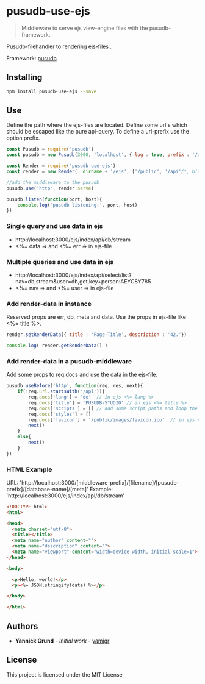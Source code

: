 # pusudb-use-ejs

> Middleware to serve ejs view-engine files with the pusudb-framework.

Pusudb-filehandler to rendering [ ejs-files ]( https://ejs.co/).

Framework: [ pusudb ](https://www.npmjs.com/package/pusudb)

<a name="installing"></a>
## Installing

```sh
npm install pusudb-use-ejs --save
```

## Use
Define the path where the ejs-files are located. Define some url's which should be escaped like the pure api-query. To define a url-prefix use the option prefix.

```js
const Pusudb = require('pusudb')
const pusudb = new Pusudb(3000, 'localhost', { log : true, prefix : '/api'})

const Render = require('pusudb-use-ejs')
const render = new Render(__dirname + '/ejs', ['/public', '/api'/*, blocked pathnames */], { prefix : '/ejs' /*, ejs-options, see ejs-docs */ }) 

//add the middleware to the pusudb
pusudb.use('http', render.serve)

pusudb.listen(function(port, host){
    console.log('pusudb listening:', port, host)
})
```

### Single query and use data in ejs
* http://localhost:3000/ejs/index/api/db/stream
* <%= data => and <%= err => in ejs-file

### Multiple queries and use data in ejs
* http://localhost:3000/ejs/index/api/select/list?nav=db,stream&user=db,get,key+person:AEYC8Y785 
* <%= nav => and <%= user => in ejs-file

### Add render-data in instance
Reserved props are err, db, meta and data. Use the props in ejs-file like <%= title %>.

```js
render.setRenderData({ title : 'Page-Title', description : '42.'})

console.log( render.getRenderData() )
```

### Add render-data in a pusudb-middleware
Add some props to req.docs and use the data in the ejs-file.

```js
pusudb.useBefore('http', function(req, res, next){
    if(!req.url.startsWith('/api')){
        req.docs['lang'] = 'de'  // in ejs <%= lang %>
        req.docs['title'] = 'PUSUDB-STUDIO' // in ejs <%= title %>
        req.docs['scripts'] = [] // add some script paths and loop the array in ejs
        req.docs['styles'] = []
        req.docs['favicon'] = '/public/images/favicon.ico'  // in ejs <%= favicon %>
        next() 
    }
    else{
        next() 
    }
})
```

### HTML Example
URL: 'http://localhost:3000/[middleware-prefix]/[filename]/[pusudb-prefix]/[database-name]/[meta]'
Example: 'http://localhost:3000/ejs/index/api/db/stream'

```html
<!DOCTYPE html>
<html>

<head>
  <meta charset="utf-8">
  <title></title>
  <meta name="author" content="">
  <meta name="description" content="">
  <meta name="viewport" content="width=device-width, initial-scale=1">
</head>

<body>

  <p>Hello, world!</p>
  <p><%= JSON.stringify(data) %></p>

</body>

</html>
```
<a name="authors"></a>

## Authors

* **Yannick Grund** - *Initial work* - [yamigr](https://github.com/yamigr)

<a name="license"></a>

## License

This project is licensed under the MIT License

